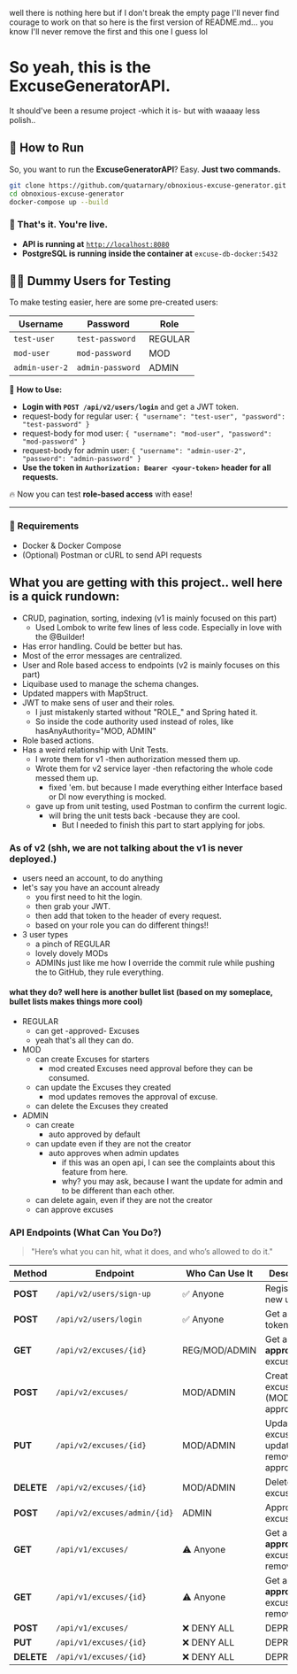 well there is nothing here but if I don't break the empty page I'll never find courage to work on that so here is the first version of README.md...
you know I'll never remove the first and this one I guess lol

# So yeah, this is the ExcuseGeneratorAPI.
It should've been a resume project -which it is- but with waaaay less polish..

## 🚀 How to Run

So, you want to run the **ExcuseGeneratorAPI**? Easy. **Just two commands.**  

```bash
git clone https://github.com/quatarnary/obnoxious-excuse-generator.git
cd obnoxious-excuse-generator
docker-compose up --build
```

### 🚀 That's it. You're live.
- **API is running at** [`http://localhost:8080`](http://localhost:8080)
- **PostgreSQL is running inside the container at** `excuse-db-docker:5432`

## 🧑‍💻 Dummy Users for Testing

To make testing easier, here are some pre-created users:

| Username         | Password         | Role    |
|------------------|------------------|---------|
| `test-user`      | `test-password`  | REGULAR |
| `mod-user`       | `mod-password`   | MOD     |
| `admin-user-2`   | `admin-password` | ADMIN   |

📌 **How to Use:**
- **Login with `POST /api/v2/users/login`** and get a JWT token.
 - request-body for regular user: `{ "username": "test-user", "password": "test-password" }`
 - request-body for mod user:     `{ "username": "mod-user", "password": "mod-password" }`
 - request-body for admin user:   `{ "username": "admin-user-2", "password": "admin-password" }`
- **Use the token in `Authorization: Bearer <your-token>` header for all requests.**

🔥 Now you can test **role-based access** with ease!

---
### 💾 Requirements
- Docker & Docker Compose
- (Optional) Postman or cURL to send API requests

## What you are getting with this project.. well here is a quick rundown:
* CRUD, pagination, sorting, indexing (v1 is mainly focused on this part)
  * Used Lombok to write few lines of less code. Especially in love with the @Builder!
* Has error handling. Could be better but has.
* Most of the error messages are centralized.
* User and Role based access to endpoints (v2 is mainly focuses on this part)
* Liquibase used to manage the schema changes.
* Updated mappers with MapStruct.
* JWT to make sens of user and their roles.
  * I just mistakenly started without "ROLE_" and Spring hated it.
  * So inside the code authority used instead of roles, like hasAnyAuthority="MOD, ADMIN"
* Role based actions.
* Has a weird relationship with Unit Tests.
  * I wrote them for v1 -then authorization messed them up.
  * Wrote them for v2 service layer -then refactoring the whole code messed them up.
    * fixed 'em. but because I made everything either Interface based or DI now everything is mocked.
  * gave up from unit testing, used Postman to confirm the current logic.
    * will bring the unit tests back -because they are cool.
      * But I needed to finish this part to start applying for jobs.

### As of v2 (shh, we are not talking about the v1 is never deployed.)
  * users need an account, to do anything
  * let's say you have an account already
    * you first need to hit the login.
    * then grab your JWT.
    * then add that token to the header of every request.
    * based on your role you can do different things!!
  * 3 user types
    * a pinch of REGULAR
    * lovely dovely MODs
    * ADMINs just like me how I override the commit rule while pushing the to GitHub, they rule everything.

#### what they do? well here is another bullet list (based on my someplace, bullet lists makes things more cool)
  * REGULAR
    * can get -approved- Excuses
    * yeah that's all they can do.
  * MOD
    * can create Excuses for starters
      * mod created Excuses need approval before they can be consumed.
    * can update the Excuses they created
      * mod updates removes the approval of excuse.
    * can delete the Excuses they created
  * ADMIN
    * can create
      * auto approved by default
    * can update even if they are not the creator
      * auto approves when admin updates
        * if this was an open api, I can see the complaints about this feature from here.
        * why? you may ask, because I want the update for admin and to be different than each other.
    * can delete again, even if they are not the creator
    * can approve excuses

### API Endpoints (What Can You Do?)
> "Here’s what you can hit, what it does, and who’s allowed to do it."

| Method  | Endpoint                     | Who Can Use It | Description |
|---------|------------------------------|---------------|-------------|
| **POST**  | `/api/v2/users/sign-up`        | ✅ Anyone     | Register a new user |
| **POST**  | `/api/v2/users/login`          | ✅ Anyone     | Get a JWT token |
| **GET**   | `/api/v2/excuses/{id}`         | REG/MOD/ADMIN  | Get an **approved** excuse |
| **POST**  | `/api/v2/excuses/`             | MOD/ADMIN      | Create an excuse (MODs need approval) |
| **PUT**   | `/api/v2/excuses/{id}`         | MOD/ADMIN      | Update an excuse (MOD updates remove approval) |
| **DELETE**| `/api/v2/excuses/{id}`         | MOD/ADMIN      | Delete an excuse |
| **POST**  | `/api/v2/excuses/admin/{id}`   | ADMIN          | Approve an excuse |
| **GET**   | `/api/v1/excuses/`             | ⚠️ Anyone     | Get an **approved** excuse / will removed |
| **GET**   | `/api/v1/excuses/{id}`         | ⚠️ Anyone     | Get an **approved** excuse / will removed |
| **POST**  | `/api/v1/excuses/`             | ❌ DENY ALL   | DEPRECATED |
| **PUT**   | `/api/v1/excuses/{id}`         | ❌ DENY ALL   | DEPRECATED |
| **DELETE**| `/api/v1/excuses/{id}`         | ❌ DENY ALL   | DEPRECATED |
